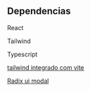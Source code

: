 ## Dependencias
<p>React</p> 
<p>Tailwind</p>
<p>Typescript</p>

[tailwind integrado com vite](https://tailwindcss.com/docs/guides/vite)

[Radix ui modal](https://www.radix-ui.com/primitives/docs/components/dialog)

